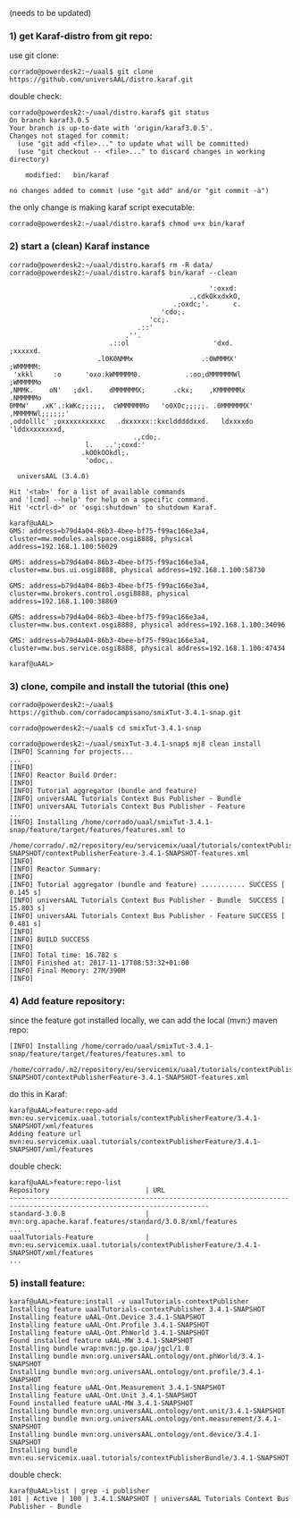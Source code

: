 

(needs to be updated)


### 1) get Karaf-distro from git repo:


use git clone:

	corrado@powerdesk2:~/uaal$ git clone https://github.com/universAAL/distro.karaf.git


double check:

	corrado@powerdesk2:~/uaal/distro.karaf$ git status
	On branch karaf3.0.5
	Your branch is up-to-date with 'origin/karaf3.0.5'.
	Changes not staged for commit:
	  (use "git add <file>..." to update what will be committed)
	  (use "git checkout -- <file>..." to discard changes in working directory)
	
		modified:   bin/karaf
	
	no changes added to commit (use "git add" and/or "git commit -a")



the only change is making karaf script executable:

	corrado@powerdesk2:~/uaal/distro.karaf$ chmod u+x bin/karaf



### 2) start a (clean) Karaf instance

	corrado@powerdesk2:~/uaal/distro.karaf$ rm -R data/
	corrado@powerdesk2:~/uaal/distro.karaf$ bin/karaf --clean
	
	                                                  ':oxxd:                     
	                                             .,cdkOkxdxkO,                    
	                                         .;oxdc;'.      c.                    
	                                      'cdo;.                                  
	                                   'cc;.                                      
	                                .::'                                          
	                             .''.                                             
	                         .::ol                     'dxd.          ;xxxxxd.    
	                      .l0K0NMMx                 .:0WMMMX'        ;WMMMMM:     
	 'xkkl     :o      'oxo:kWMMMMM0.           .:oo;dMMMMMMWl      ;WMMMMMo      
	,NMMK.    oN'   ;dxl.    dMMMMMMX;       .ckx;    ,KMMMMMMx    .NMMMMMo       
	0MMW'   .xK'.:kWKc;;;;;,  cWMMMMMMo   'o0XOc;;;;;. .0MMMMMMX'  ,MMMMMWl;;;;;;'
	,oddolllc' ;oxxxxxxxxxxc   .dxxxxxx::kxcldddddxxd.   ldxxxxdo   'lddxxxxxxxxd,
	                               .,cdo;.                                        
	                   l.   ..';coxd:'                                            
	                  .kOOkOOkdl;.                                                
	                   'odoc,.                                                    
	
	  universAAL (3.4.0)
	
	Hit '<tab>' for a list of available commands
	and '[cmd] --help' for help on a specific command.
	Hit '<ctrl-d>' or 'osgi:shutdown' to shutdown Karaf.
	
	karaf@uAAL>
	GMS: address=b79d4a04-86b3-4bee-bf75-f99ac166e3a4, cluster=mw.modules.aalspace.osgi8888, physical address=192.168.1.100:56029
	
	GMS: address=b79d4a04-86b3-4bee-bf75-f99ac166e3a4, cluster=mw.bus.ui.osgi8888, physical address=192.168.1.100:58730
	
	GMS: address=b79d4a04-86b3-4bee-bf75-f99ac166e3a4, cluster=mw.brokers.control.osgi8888, physical address=192.168.1.100:38869
	
	GMS: address=b79d4a04-86b3-4bee-bf75-f99ac166e3a4, cluster=mw.bus.context.osgi8888, physical address=192.168.1.100:34096
	
	GMS: address=b79d4a04-86b3-4bee-bf75-f99ac166e3a4, cluster=mw.bus.service.osgi8888, physical address=192.168.1.100:47434
	
	karaf@uAAL>



### 3) clone, compile and install the tutorial (this one)

	corrado@powerdesk2:~/uaal$ https://github.com/corradocampisano/smixTut-3.4.1-snap.git
	
	corrado@powerdesk2:~/uaal$ cd smixTut-3.4.1-snap
	
	corrado@powerdesk2:~/uaal/smixTut-3.4.1-snap$ mj8 clean install
	[INFO] Scanning for projects...
	...
	[INFO] 
	[INFO] Reactor Build Order:
	[INFO] 
	[INFO] Tutorial aggregator (bundle and feature)
	[INFO] universAAL Tutorials Context Bus Publisher - Bundle
	[INFO] universAAL Tutorials Context Bus Publisher - Feature
	... 
	[INFO] Installing /home/corrado/uaal/smixTut-3.4.1-snap/feature/target/features/features.xml to 
		/home/corrado/.m2/repository/eu/servicemix/uaal/tutorials/contextPublisherFeature/3.4.1-SNAPSHOT/contextPublisherFeature-3.4.1-SNAPSHOT-features.xml
	[INFO] 
	[INFO] Reactor Summary:
	[INFO] 
	[INFO] Tutorial aggregator (bundle and feature) ........... SUCCESS [  0.145 s]
	[INFO] universAAL Tutorials Context Bus Publisher - Bundle  SUCCESS [ 15.803 s]
	[INFO] universAAL Tutorials Context Bus Publisher - Feature SUCCESS [  0.481 s]
	[INFO] 
	[INFO] BUILD SUCCESS
	[INFO] 
	[INFO] Total time: 16.782 s
	[INFO] Finished at: 2017-11-17T08:53:32+01:00
	[INFO] Final Memory: 27M/390M
	[INFO] 



### 4) Add feature repository:

since the feature got installed locally, we can add the local (mvn:) maven repo:

    [INFO] Installing /home/corrado/uaal/smixTut-3.4.1-snap/feature/target/features/features.xml to 
    	/home/corrado/.m2/repository/eu/servicemix/uaal/tutorials/contextPublisherFeature/3.4.1-SNAPSHOT/contextPublisherFeature-3.4.1-SNAPSHOT-features.xml

do this in Karaf:

    karaf@uAAL>feature:repo-add mvn:eu.servicemix.uaal.tutorials/contextPublisherFeature/3.4.1-SNAPSHOT/xml/features 
    Adding feature url mvn:eu.servicemix.uaal.tutorials/contextPublisherFeature/3.4.1-SNAPSHOT/xml/features


double check:

    karaf@uAAL>feature:repo-list 
    Repository                        | URL
    ------------------------------------------------------------------------------------------------------------------------
    standard-3.0.8                    | mvn:org.apache.karaf.features/standard/3.0.8/xml/features
    ...
    uaalTutorials-Feature             | mvn:eu.servicemix.uaal.tutorials/contextPublisherFeature/3.4.1-SNAPSHOT/xml/features
    ...


### 5) install feature:

	karaf@uAAL>feature:install -v uaalTutorials-contextPublisher
	Installing feature uaalTutorials-contextPublisher 3.4.1-SNAPSHOT
	Installing feature uAAL-Ont.Device 3.4.1-SNAPSHOT
	Installing feature uAAL-Ont.Profile 3.4.1-SNAPSHOT
	Installing feature uAAL-Ont.PhWorld 3.4.1-SNAPSHOT
	Found installed feature uAAL-MW 3.4.1-SNAPSHOT
	Installing bundle wrap:mvn:jp.go.ipa/jgcl/1.0
	Installing bundle mvn:org.universAAL.ontology/ont.phWorld/3.4.1-SNAPSHOT
	Installing bundle mvn:org.universAAL.ontology/ont.profile/3.4.1-SNAPSHOT
	Installing feature uAAL-Ont.Measurement 3.4.1-SNAPSHOT
	Installing feature uAAL-Ont.Unit 3.4.1-SNAPSHOT
	Found installed feature uAAL-MW 3.4.1-SNAPSHOT
	Installing bundle mvn:org.universAAL.ontology/ont.unit/3.4.1-SNAPSHOT
	Installing bundle mvn:org.universAAL.ontology/ont.measurement/3.4.1-SNAPSHOT
	Installing bundle mvn:org.universAAL.ontology/ont.device/3.4.1-SNAPSHOT
	Installing bundle mvn:eu.servicemix.uaal.tutorials/contextPublisherBundle/3.4.1-SNAPSHOT


double check:

	karaf@uAAL>list | grep -i publisher
	101 | Active | 100 | 3.4.1.SNAPSHOT | universAAL Tutorials Context Bus Publisher - Bundle   

